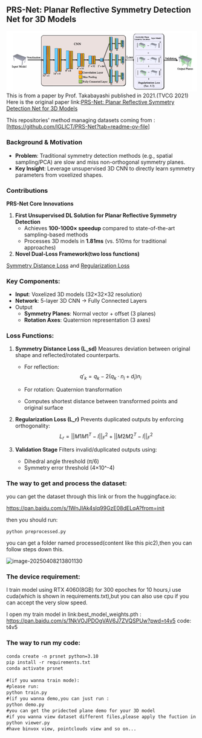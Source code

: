 ##  PRS-Net: Planar Reflective Symmetry Detection Net for 3D Models

![image-20250408210947621](image-20250408210947621.png)
This is from a paper by Prof. Takabayashi published in 2021.(TVCG 2021)
Here is the original paper link:[PRS-Net: Planar Reflective Symmetry Detection Net for 3D Models](https://arxiv.org/pdf/1910.06511)

This repositories' method managing datasets coming from :[https://github.com/IGLICT/PRS-Net?tab=readme-ov-file]
###  Background & Motivation

- **Problem**: Traditional symmetry detection methods (e.g., spatial sampling/PCA) are slow and miss non-orthogonal symmetry planes.
- **Key Insight**: Leverage unsupervised 3D CNN to directly learn symmetry parameters from voxelized shapes.

### Contributions

**PRS-Net Core Innovations**

1. **First Unsupervised DL Solution for Planar Reflective Symmetry Detection**
   - Achieves **100-1000× speedup** compared to state-of-the-art sampling-based methods
   - Processes 3D models in **1.81ms** (vs. 510ms for traditional approaches)
2. **Novel Dual-Loss Framework(two loss functions)**

<u>Symmetry Distance Loss</u> and <u>Regularization Loss</u>

### Key Components:

- **Input**: Voxelized 3D models (32×32×32 resolution)
- **Network**: 5-layer 3D CNN → Fully Connected Layers
- Output
  - **Symmetry Planes**: Normal vector + offset (3 planes)
  - **Rotation Axes**: Quaternion representation (3 axes)

### Loss Functions:

1. **Symmetry Distance Loss (L_sd)**
    Measures deviation between original shape and reflected/rotated counterparts.

   - For reflection: 
     $$
     q'_k = q_k - 2(q_k·n_i + d_i) n_i
     $$
     

   - For rotation: Quaternion transformation

   - Computes shortest distance between transformed points and original surface

2. **Regularization Loss (L_r)**
    Prevents duplicated outputs by enforcing orthogonality:
   $$
   L_r = ||M1M1^T - I||_F^2 + ||M2M2^T - I||_F^2
   $$

3. **Validation Stage**
    Filters invalid/duplicated outputs using:

   - Dihedral angle threshold (π/6)
   - Symmetry error threshold (4×10^-4)
### The way to get and process the dataset:

you can get the dataset through this link or from the huggingface.io:

https://pan.baidu.com/s/1WnJIAk4slq99GzE08dELqA?from=init

then you should run:

```shell
python preprocessed.py
```

you can get a folder named processed(content like this pic2),then you can follow steps down this.

![image-20250408213801130](C:\Users\m1856\AppData\Roaming\Typora\typora-user-images\image-20250408213801130.png)

### The device requirement:

I train model using RTX 4060(8GB) for 300 epoches for 10 hours,i use cuda(which is shown in requirements.txt),but you can also use cpu if you can accept the very slow speed.

I open my train model in link:best_model_weights.pth
: https://pan.baidu.com/s/1NkVOJPDOgVAV6J7ZVQSPUw?pwd=t4v5   code: t4v5

### The way to run my code:

```shell
conda create -n prsnet python=3.10
pip install -r requirements.txt
conda activate prsnet

#(if you wanna train mode):
#please run:
python train.py
#(if you wanna demo,you can just run :
python demo.py
#you can get the pridected plane demo for your 3D model
#if you wanna view dataset different files,please apply the fuction in 
python viewer.py
#have binvox view, pointclouds view and so on...
```

